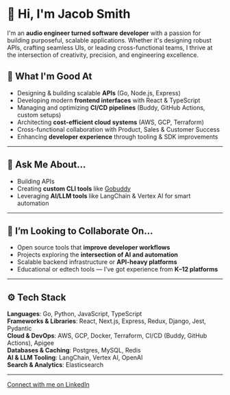 # 👋 Hi, I'm Jacob Smith

I'm an **audio engineer turned software developer** with a passion for building purposeful, scalable applications. Whether it's designing robust APIs, crafting seamless UIs, or leading cross-functional teams, I thrive at the intersection of creativity, precision, and engineering excellence.


## 🧠 What I'm Good At

- Designing & building scalable **APIs** (Go, Node.js, Express)
- Developing modern **frontend interfaces** with React & TypeScript
- Managing and optimizing **CI/CD pipelines** (Buddy, GitHub Actions, custom setups)
- Architecting **cost-efficient cloud systems** (AWS, GCP, Terraform)
- Cross-functional collaboration with Product, Sales & Customer Success
- Enhancing **developer experience** through tooling & SDK improvements

---

## 💬 Ask Me About...

- Building APIs 
- Creating **custom CLI tools** like [Gobuddy](https://pkg.go.dev/github.com/JacobAndrewSmith92/gobuddy)
- Leveraging **AI/LLM tools** like LangChain & Vertex AI for smart automation

---

## 🤝 I’m Looking to Collaborate On...

- Open source tools that **improve developer workflows**
- Projects exploring the **intersection of AI and automation**
- Scalable backend infrastructure or **API-heavy platforms**
- Educational or edtech tools — I’ve got experience from **K–12 platforms**

---

## ⚙️ Tech Stack

**Languages**: Go, Python, JavaScript, TypeScript  
**Frameworks & Libraries**: React, Next.js, Express, Redux, Django, Jest, Pydantic  
**Cloud & DevOps**: AWS, GCP, Docker, Terraform, CI/CD (Buddy, GitHub Actions), Apigee  
**Databases & Caching**: Postgres, MySQL, Redis  
**AI & LLM Tooling**: LangChain, Vertex AI, OpenAI  
**Search & Analytics**: Elasticsearch


---

[Connect with me on LinkedIn](https://www.linkedin.com/in/jacob-a-smith/)
